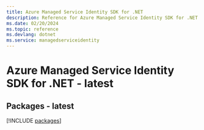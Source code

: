 ```yaml
---
title: Azure Managed Service Identity SDK for .NET
description: Reference for Azure Managed Service Identity SDK for .NET
ms.date: 02/20/2024
ms.topic: reference
ms.devlang: dotnet
ms.service: managedserviceidentity
---
```

# Azure Managed Service Identity SDK for .NET - latest
## Packages - latest
[!INCLUDE [packages](managed-service-identity-index.md)]